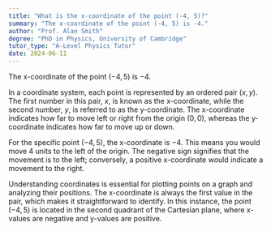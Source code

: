 ```yaml
---
title: "What is the x-coordinate of the point (-4, 5)?"
summary: "The x-coordinate of the point (-4, 5) is -4."
author: "Prof. Alan Smith"
degree: "PhD in Physics, University of Cambridge"
tutor_type: "A-Level Physics Tutor"
date: 2024-06-11
---
```


The x-coordinate of the point $(-4, 5)$ is $-4$.

In a coordinate system, each point is represented by an ordered pair $(x, y)$. The first number in this pair, $x$, is known as the x-coordinate, while the second number, $y$, is referred to as the y-coordinate. The x-coordinate indicates how far to move left or right from the origin $(0, 0)$, whereas the y-coordinate indicates how far to move up or down.

For the specific point $(-4, 5)$, the x-coordinate is $-4$. This means you would move 4 units to the left of the origin. The negative sign signifies that the movement is to the left; conversely, a positive x-coordinate would indicate a movement to the right.

Understanding coordinates is essential for plotting points on a graph and analyzing their positions. The x-coordinate is always the first value in the pair, which makes it straightforward to identify. In this instance, the point $(-4, 5)$ is located in the second quadrant of the Cartesian plane, where x-values are negative and y-values are positive.
    